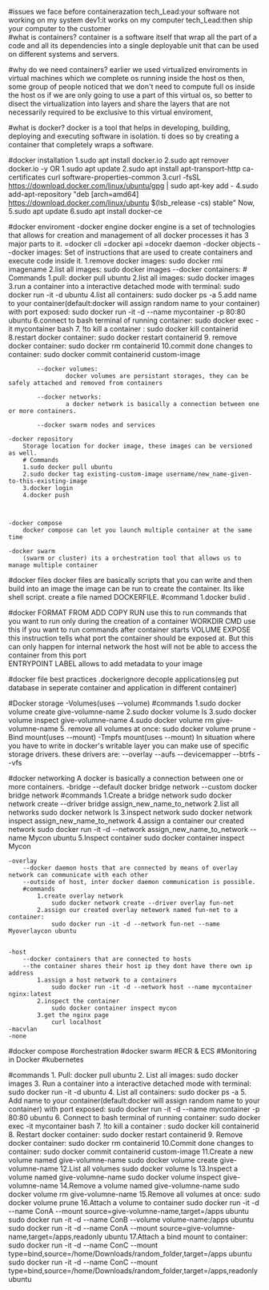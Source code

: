 #issues we face before containerazation 
	tech_Lead:your software not working on my system
	dev1:it works on my computer 
	tech_Lead:then ship your computer to the customer
<br/>
#what is containers?
	container is a software itself that wrap all the part of a code and all its dependencies into a single deployable unit that can be used on different systems and servers.

#why do we need containers?
	earlier we used virtualized enviroments in virtual machines which we complete os running inside the host os then,
	some group of people noticed that we don't need to compute full os inside the host os if we are only going to use a part of this virtual os,
	so better to disect the virtualization into layers and share the layers that are not necessarily required to be exclusive to this virtual enviroment,

#what is docker?
	docker is a tool that helps in developing, building, deploying and executing software in isolation. ti does so by creating a container that completely wraps a software.

#docker installation
	1.sudo apt install docker.io
	2.sudo apt remover docker.io -y
	OR
	1.sudo apt update
	2.sudo apt install apt-transport-http ca-certificates curl software-properties-common
	3.curl -fsSL https://download.docker.com/linux/ubuntu/gpg | sudo apt-key add -
	4.sudo add-apt-repository "deb [arch=amd64] https://download.docker.com/linux/ubuntu $(lsb_release -cs) stable"
	Now,
	5.sudo apt update
	6.sudo apt install docker-ce

#docker enviroment
	-docker engine
		docker engine is a set of technologies that allows for creation and management of all docker processes it has 3 major parts to it.
			=docker cli		=docker api 	=docekr daemon
	-docker objects
			--docker images:
					Set of instructions that are used to create containers and execute code inside it.
					1.remove docker images:
						sudo docker rmi imagename
					2.list all images:
						sudo docker images
			--docker containers:
					# Commands
					1.pull:
						docker pull ubuntu
					2.list all images:
						sudo docker images
					3.run a container into a interactive detached mode with terminal:
						sudo docker run -it -d ubuntu
					4.list all containers:
						sudo docker ps -a
					5.add name to your container(default:docker will assign random name to your container) with port exposed:
						sudo docker run -it -d --name mycontainer -p 80:80 ubuntu
					6.connect to bash terminal of running container:
						sudo docker exec -it mycontainer bash
					7. !to kill a container :
						sudo docker kill containerid
					8.restart docker container:
						sudo docker restart containerid
					9. remove docker container:
						sudo docker rm containerid
					10.commit done changes to container:
						sudo docker commit containerid custom-image


			--docker volumes:
					docker volumes are persistant storages, they can be safely attached and removed from containers

			--docker networks:
					a docker network is basically a connection between one or more containers.

			--docker swarm nodes and services

	-docker repository
		Storage location for docker image, these images can be versioned as well.
		# Commands
		1.sudo docker pull ubuntu
		2.sudo docker tag existing-custom-image username/new_name-given-to-this-existing-image
		3.docker login
		4.docker push



	-docker compose
		docker compose can let you launch multiple container at the same time

	-docker swarm
		(swarm or cluster) its a orchestration tool that allows us to manage multiple container


#docker files
	docker files are basically scripts that you can write and then build into an image the image can be run to create the container. Its like shell script. create a file named DOCKERFILE.
	#command
		1.docker bulid .

#docker FORMAT
	FROM
	ADD
	COPY
	RUN use this to run commands that you want to run only during the creation of a container 
	WORKDIR
	CMD use this if you want to run commands after container starts
	VOLUME
	EXPOSE this instruction tells what port the container should be exposed at. But this can only happen for internal network the host will not be able to access the container from this port  
	ENTRYPOINT
	LABEL allows to add metadata to your image

#docker file best practices
	.dockerignore
	decople applications(eg put database in seperate container and application in different container)

#Docker storage
	-Volumes(uses --volume)
		#commands
			1.sudo docker volume create give-volumne-name
			2.sudo docker volume ls
			3.sudo docker volume inspect give-volumne-name
			4.sudo docker volume rm give-volumne-name
			5. remove all volumes at once:
				sudo docker volume prune
	-Bind mount(uses --mount)
	-Tmpfs mount(uses --mount)
	In situation where you have to write in docker's writable layer you can make use of specific storage drivers.
	these drivers are:
		--overlay
		--aufs
		--devicemapper
		--btrfs
		--vfs

#docker networking
	A docker is basically a connection between one or more containers.
	-bridge
		--default docker bridge network
		--custom docker bridge network
		#commands
			1.Create a bridge network
				sudo docker network create --driver bridge assign_new_name_to_network
			2.list all networks
				sudo docker network ls
			3.inspect network
				sudo docker network inspect assign_new_name_to_network
			4.assign a container our created network
				sudo docker run -it -d --network assign_new_name_to_network --name Mycon ubuntu
			5.Inspect container
				sudo docker container inspect Mycon

	-overlay
		--docker daemon hosts that are connected by means of overlay network can communicate with each other 
		--outside of host, inter docker daemon communication is possible.
		#commands
			1.create overlay network
				sudo docker network create --driver overlay fun-net
			2.assign our created overlay netework named fun-net to a container:
				sudo docker run -it -d --network fun-net --name Myoverlaycon ubuntu
			

	-host
		--docker containers that are connected to hosts 
		--the container shares their host ip they dont have there own ip address 
			1.assign a host network to a containers
				sudo docker run -it -d --network host --name mycontainer nginx:latest
			2.inspect the container
				sudo docker container inspect mycon
			3.get the nginx page
				curl localhost 
	-macvlan
	-none

#docker compose
#orchestration
#docker swarm
#ECR & ECS
#Monitoring in Docker
#kubernetes


#commands
	1. Pull:
		docker pull ubuntu
	2. List all images:
		sudo docker images
	3. Run a container into a interactive detached mode with terminal:
		sudo docker run -it -d ubuntu
	4. List all containers:
		sudo docker ps -a
	5. Add name to your container(default:docker will assign random name to your container) with port exposed:
		sudo docker run -it -d --name mycontainer -p 80:80 ubuntu
	6. Connect to bash terminal of running container:
		sudo docker exec -it mycontainer bash
	7. !to kill a container :
		sudo docker kill containerid
	8. Restart docker container:
		sudo docker restart containerid
	9. Remove docker container:
		sudo docker rm containerid
	10.Commit done changes to container:
		sudo docker commit containerid custom-image
	11.Create a new volume named give-volumne-name
		sudo docker volume create give-volumne-name
	12.List all volumes
		sudo docker volume ls
	13.Inspect a volume named give-volumne-name
		sudo docker volume inspect give-volumne-name
	14.Remove a volume named give-volumne-name
		sudo docker volume rm give-volumne-name
	15.Remove all volumes at once:
		sudo docker volume prune
	16.Attach a volume to container
		sudo docker run -it -d --name ConA --mount source=give-volumne-name,target=/apps ubuntu
		sudo docker run -it -d --name ConB --volume volume-name:/apps ubuntu
		sudo docker run -it -d --name ConA --mount source=give-volumne-name,target=/apps,readonly ubuntu
	17.Attach a bind mount to container:
		sudo docker run -it -d --name ConC --mount type=bind,source=/home/Downloads/random_folder,target=/apps ubuntu
		sudo docker run -it -d --name ConC --mount type=bind,source=/home/Downloads/random_folder,target=/apps,readonly ubuntu

	
